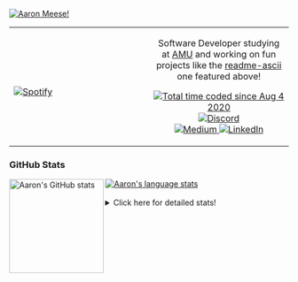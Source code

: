 [![Aaron Meese!](https://user-images.githubusercontent.com/17814535/88975338-a2aabf00-d27f-11ea-963f-8a19608716b4.png)](https://github.com/ajmeese7/readme-ascii "README ASCII")

<!-- Modified from project here: https://github.com/novatorem/novatorem -->
<table width="100%"> 
  <tr>
  <td width="50%">
      
&nbsp; <br> [![Spotify](https://ajmeese7.vercel.app/api/spotify)](https://open.spotify.com/user/ajmeese)

  </td>
  <td width="50%">
    <p align="center">
    Software Developer studying at <a href="https://www.amu.apus.edu/">AMU</a> and working on fun 
    projects like the <a href="https://github.com/ajmeese7/readme-ascii">readme-ascii</a> one featured above!
    </p>
    <p align="center">
      <a href="https://wakatime.com/@f726891d-3b02-46cd-9b60-e8c59f9e2b14">
        <img src="https://wakatime.com/badge/user/f726891d-3b02-46cd-9b60-e8c59f9e2b14.svg" alt="Total time coded since Aug 4 2020" title="WakaTime" />
      </a>
      <a href="http://link.aaronmeese.com/discord">
        <img src="https://img.shields.io/badge/discord-ajmeese7%234835-369?style=flat-square&logo=discord&logoColor=white&color=purple" alt="Discord" title="Discord">
      </a>
      <br />
      <a href="https://link.aaronmeese.com/medium">
        <img src="https://img.shields.io/badge/medium-ajmeese7-1DB954?style=flat-square&logo=medium&logoColor=white" alt="Medium" title="Medium">
      </a>
      <a href="https://link.aaronmeese.com/linkedin">
        <img src="https://img.shields.io/badge/linkedIn-aaronmeese-1DB954?style=flat-square&logo=linkedin&logoColor=white&color=blue" alt="LinkedIn" title="LinkedIn">
      </a>
    </p>
  </td>

</table>

[//]: <> (The `&nbsp;` is to have Aphelion take up more space)

### GitHub Stats ###

<a href="https://profile-summary-for-github.com/user/ajmeese7">
  <img align="left" height="170px" src="https://github-readme-stats.vercel.app/api?username=ajmeese7&show_icons=true&line_height=27&count_private=true" alt="Aaron's GitHub stats"/>
  <img src="https://github-readme-stats.vercel.app/api/top-langs/?username=ajmeese7&hide_langs_below=5&layout=compact" alt="Aaron's language stats"/>
</a>

<br />
<br />
<details>
<summary>Click here for detailed stats!</summary>

### :zap: Recent Activity
<!--START_SECTION:activity-->
1. 🗣 Commented on [#65](https://github.com/ajmeese7/aaronmeese.com/issues/65) in [ajmeese7/aaronmeese.com](https://github.com/ajmeese7/aaronmeese.com)
2. 🗣 Commented on [#142](https://github.com/sass/embedded-host-node/issues/142) in [sass/embedded-host-node](https://github.com/sass/embedded-host-node)
3. ❗️ Opened issue [#294](https://github.com/1j01/jspaint/issues/294) in [1j01/jspaint](https://github.com/1j01/jspaint)
4. 🗣 Commented on [#283](https://github.com/1j01/jspaint/issues/283) in [1j01/jspaint](https://github.com/1j01/jspaint)
5. ❗️ Closed issue [#52](https://github.com/dwyl/phoenix-liveview-counter-tutorial/issues/52) in [dwyl/phoenix-liveview-counter-tutorial](https://github.com/dwyl/phoenix-liveview-counter-tutorial)
<!--END_SECTION:activity-->

### 🧐 Waka Stats
<!--START_SECTION:waka-->
![Code Time](http://img.shields.io/badge/Code%20Time-1%2C032%20hrs%2037%20mins-blue)

**🐱 My GitHub Data** 

> 🏆 713 Contributions in the Year 2022
 > 
> 📦 339.8 kB Used in GitHub's Storage 
 > 
> 💼 Opted to Hire
 > 
> 📜 75 Public Repositories 
 > 
> 🔑 28 Private Repositories  
 > 
**I'm an Early 🐤** 

```text
🌞 Morning    248 commits    ██████░░░░░░░░░░░░░░░░░░░   23.82% 
🌆 Daytime    376 commits    █████████░░░░░░░░░░░░░░░░   36.12% 
🌃 Evening    404 commits    █████████░░░░░░░░░░░░░░░░   38.81% 
🌙 Night      13 commits     ░░░░░░░░░░░░░░░░░░░░░░░░░   1.25%

```
📅 **I'm Most Productive on Sunday** 

```text
Monday       128 commits    ███░░░░░░░░░░░░░░░░░░░░░░   12.3% 
Tuesday      160 commits    ███░░░░░░░░░░░░░░░░░░░░░░   15.37% 
Wednesday    124 commits    ███░░░░░░░░░░░░░░░░░░░░░░   11.91% 
Thursday     148 commits    ███░░░░░░░░░░░░░░░░░░░░░░   14.22% 
Friday       115 commits    ██░░░░░░░░░░░░░░░░░░░░░░░   11.05% 
Saturday     171 commits    ████░░░░░░░░░░░░░░░░░░░░░   16.43% 
Sunday       195 commits    ████░░░░░░░░░░░░░░░░░░░░░   18.73%

```


📊 **This Week I Spent My Time On** 

```text
⌚︎ Time Zone: America/New_York

💬 Programming Languages: 
JavaScript               1 hr 1 min          ████████░░░░░░░░░░░░░░░░░   33.3% 
Bash                     57 mins             ███████░░░░░░░░░░░░░░░░░░   30.96% 
JSON                     23 mins             ███░░░░░░░░░░░░░░░░░░░░░░   12.57% 
PHP                      18 mins             ██░░░░░░░░░░░░░░░░░░░░░░░   10.02% 
CSS                      14 mins             ██░░░░░░░░░░░░░░░░░░░░░░░   7.7%

🐱‍💻 Projects: 
karameese.com            1 hr 38 mins        █████████████░░░░░░░░░░░░   53.37% 
aaronmeese.com           1 hr 8 mins         █████████░░░░░░░░░░░░░░░░   36.88% 
refined-github-main      12 mins             █░░░░░░░░░░░░░░░░░░░░░░░░   6.96% 
vault                    2 mins              ░░░░░░░░░░░░░░░░░░░░░░░░░   1.38% 
daedalOS-main            2 mins              ░░░░░░░░░░░░░░░░░░░░░░░░░   1.35%

```

**I Mostly Code in JavaScript** 

```text
JavaScript               32 repos            ████████████░░░░░░░░░░░░░   50.0% 
HTML                     9 repos             ███░░░░░░░░░░░░░░░░░░░░░░   14.06% 
Python                   5 repos             ██░░░░░░░░░░░░░░░░░░░░░░░   7.81% 
Java                     4 repos             █░░░░░░░░░░░░░░░░░░░░░░░░   6.25% 
CSS                      3 repos             █░░░░░░░░░░░░░░░░░░░░░░░░   4.69%

```



 Last Updated on 01/06/2022 16:04:08 UTC
<!--END_SECTION:waka-->
</details>
